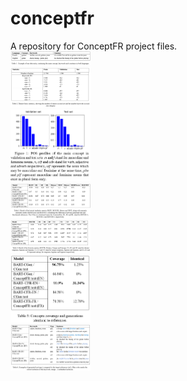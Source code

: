 # conceptfr
A repository for ConceptFR project files.
</br>
<img src="./Tables/Table1_Data_entry_example.PNG" width="128"/>
</br>
<img src="./Tables/Table2_Statistics.PNG" width="128"/>
</br>
<img src="./Tables/Figure1_POS_profiles.PNG" width="128"/>
</br>
<img src="./Tables/Table3_Lexical_semantic_metrics.PNG" width="128"/>
</br>
<img src="./Tables/Table4_Diversity_metrics.PNG" width="128"/>
</br>
<img src="./Tables/Table5_Concepts_coverage.PNG" width="128"/>
</br>
<img src="./Tables/Table6_Generated_exemples.PNG" width="128"/>